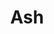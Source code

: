 ---
title: Ash
name: Ash

species: Tabaxi
class: Artificer
status: Alive

layout: character
team: [derek]

image: ash.jpg
---